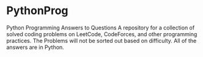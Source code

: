 # PythonProg

Python Programming Answers to Questions  A repository  for a collection  of solved coding problems on LeetCode, CodeForces, and other programming practices. The Problems will not be sorted out based on difficulty. All of the answers are in Python.
